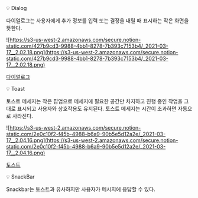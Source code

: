 <aside>
💡 Dialog

</aside>

다이얼로그는 사용자에게 추가 정보를 입력 또는 결정을 내릴 때 표시하는 작은 화면을 뜻한다. 

![https://s3-us-west-2.amazonaws.com/secure.notion-static.com/427b9cd3-9988-4bb1-8278-7b393c7153b4/_2021-03-17__2.02.18.png](https://s3-us-west-2.amazonaws.com/secure.notion-static.com/427b9cd3-9988-4bb1-8278-7b393c7153b4/_2021-03-17__2.02.18.png)

[다이얼로그](https://developer.android.com/guide/topics/ui/dialogs)

<aside>
💡 Toast

</aside>

토스트 메세지는 작은 팝업으로 메세지에 필요한 공간만 차지하고 진행 중인 작업을 그대로 표시되고 사용자와 상호작용도 유지된다. 토스트 메세지는 시간이 초과하면 자동으로 사라진다.

![https://s3-us-west-2.amazonaws.com/secure.notion-static.com/2e0c10f2-f45b-4988-b6a9-90b5e5d12a2e/_2021-03-17__2.04.16.png](https://s3-us-west-2.amazonaws.com/secure.notion-static.com/2e0c10f2-f45b-4988-b6a9-90b5e5d12a2e/_2021-03-17__2.04.16.png)

[토스트](https://developer.android.com/guide/topics/ui/notifiers/toasts)

<aside>
💡 SnackBar

</aside>

Snackbar는 토스트과 유사하지만 사용자가 메시지에 응답할 수 있다.